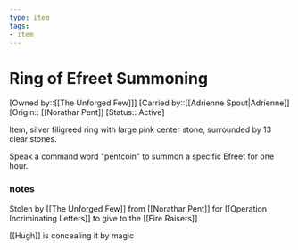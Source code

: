 ```yaml
---
type: item
tags:
- item
---
```


#  Ring of Efreet Summoning

[Owned by::[[The Unforged Few]]]
[Carried by::[[Adrienne Spout|Adrienne]]
[Origin:: [[Norathar Pent]]
[Status:: Active]

Item, silver filigreed ring with large pink center stone, surrounded by 13 clear stones.

Speak a command word "pentcoin" to summon a specific Efreet for one hour.

### notes
Stolen by [[The Unforged Few]] from [[Norathar Pent]] for [[Operation Incriminating Letters]] to give to the [[Fire Raisers]] 

[[Hugh]] is concealing it by magic

